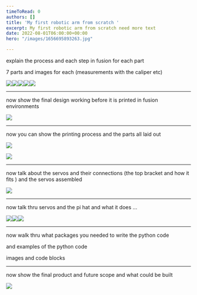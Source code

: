 ```yaml
---
timeToRead: 0
authors: []
title: 'My first robotic arm from scratch '
excerpt: My first robotic arm from scratch need more text
date: 2022-08-01T06:00:00+00:00
hero: "/images/1656695893263.jpg"

---
```

explain the process and each step in fusion for each part

7 parts and images for each (measurements with the caliper etc)

![](/images/botbase.PNG)![](/images/bottopper.PNG)![](/images/botelbow.PNG)![](/images/botarm.PNG)![](/images/botall.PNG)

***

now show the final design working before it is printed in fusion environments

![](/images/fusion.gif)

***

now you can show the printing process and the parts all laid out

![](/images/3dprint.gif)

![](/images/1656695893361.jpg)

***

now talk about the servos and their connections (the top bracket and how it fits ) and the servos assembled

![](/images/image1.jpeg)

***

now talk thru servos and the pi hat and what it does ...

![](/images/1657125534297.jpg)![](/images/1657125534571.jpg)![](/images/solderin2g-1.gif)

***

now walk thru what packages you needed to write the python code

and examples of the python code

images and code blocks

***

now show the final product and future scope and what could be built

![](/images/obs.gif)